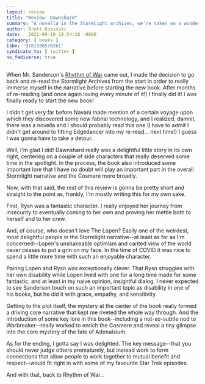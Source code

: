 ```yaml
---
layout: review
title: "Review: Dawnshard"
summary: "A novella in the Stormlight archives, we're taken on a wonderful journey starring Rysn and Lopen, uncovering more mysteries of the Cosmere."
author: Brett Kosinski
date:   2021-09-18 20:54:18 -0600
category: [ books ]
isbn: '9781938570261'
syndicate_to: [ twitter ]
no_fediverse: true
---
```


When Mr. Sanderson's [Rhythm of War](https://en.wikipedia.org/wiki/Rhythm_of_War) came out, I made the decision to go back and re-read the Stormlight Archives from the start in order to really immerse myself in the narrative before starting the new book.  After months of re-reading (and once again loving every minute of it!) I finally did it!  I was finally ready to start the new book!

I didn't get very far before Navani made mention of a certain voyage upon which they discovered some new fabrial technology, and I realized, damnit, there was a novella and I should probably read this one (I have to admit I didn't get around to fitting Edgedancer into my re-read... next time!)  I guess I was gonna have to take a detour.

Well, I'm glad I did!  Dawnshard really was a delightful little story in its own right, centering on a couple of side characters that really deserved some time in the spotlight.  In the process, the book also introduced some important lore that I have no doubt will play an important part in the overall Stormlight narrative and the Cosmere more broadly.

<!-- more -->

Now, with that said, the rest of this review is gonna be pretty short and straight to the point as, frankly, I'm mostly writing this for my own sake.

First, Rysn was a fantastic character.  I really enjoyed her journey from insecurity to eventually coming to her own and proving her mettle both to herself and to her crew.

And, of course, who doesn't love The Lopen?  Easily one of the weirdest, most delightful people in the Stormlight narrative--at least as far as I'm concerned--Lopen's unshakeable optimism and canted view of the world never ceases to put a grin on my face.  In the time of COVID it was nice to spend a little more time with such an enjoyable character.

Pairing Lopen and Rysn was exceptionally clever.  That Rysn struggles with her own disability while Lopen lived with one for a long time made for some fantastic, and at least in my naive opinion, insightful dialog.  I never expected to see Sanderson touch on such an important topic as disability in one of his books, but he did it with grace, empathy, and sensitivity.

Getting to the plot itself, the mystery at the center of the book really formed a driving core narrative that kept me riveted the whole way through.  And the introduction of some key lore in this book--including a not-so-subtle nod to Warbreaker--really worked to enrich the Cosmere and reveal a tiny glimpse into the core mystery of the fate of Adonalsium.

As for the ending, I gotta say I was delighted.  The key message--that you should never judge others prematurely, but instead work to form connections that allow people to work together to mutual benefit and respect--would fit right in with some of my favourite Star Trek episodes.

And with that, back to Rhythm of War...
